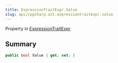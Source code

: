 ```yaml
---
title: ExpressionTraitExpr.Value
slug: api/cppsharp.ast.expressiontraitexpr.value
---
```

Property in [ExpressionTraitExpr](/api/cppsharp/ast/expressiontraitexpr)

## Summary



```csharp
public bool Value { get; set; }
```

